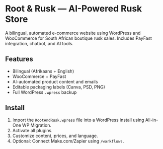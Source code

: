 # Root & Rusk — AI-Powered Rusk Store

A bilingual, automated e-commerce website using WordPress and WooCommerce for South African boutique rusk sales. Includes PayFast integration, chatbot, and AI tools.

## Features
- Bilingual (Afrikaans + English)
- WooCommerce + PayFast
- AI-automated product content and emails
- Editable packaging labels (Canva, PSD, PNG)
- Full WordPress `.wpress` backup

## Install
1. Import the `RootAndRusk.wpress` file into a WordPress install using All-in-One WP Migration.
2. Activate all plugins.
3. Customize content, prices, and language.
4. Optional: Connect Make.com/Zapier using `/workflows`.
